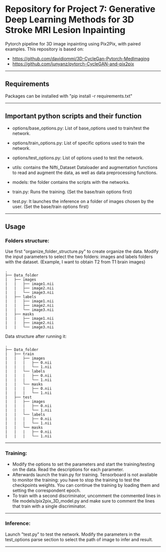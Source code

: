 # Repository for Project 7: Generative Deep Learning Methods for 3D Stroke MRI Lesion Inpainting

Pytorch pipeline for 3D image inpainting using Pix2Pix, with paired examples. This repository is based on:
- https://github.com/davidiommi/3D-CycleGan-Pytorch-MedImaging
- https://github.com/junyanz/pytorch-CycleGAN-and-pix2pix

*******************************************************************************
## Requirements
Packages can be installed with "pip install -r requirements.txt"
*******************************************************************************
## Important python scripts and their function

- options/base_options.py: List of base_options used to train/test the network.  

- options/train_options.py: List of specific options used to train the network.

- options/test_options.py: List of options used to test the network.

- utils: contains the Nifti_Dataset Dataloader and augmentation functions to read and augment the data, as well as data preprocessing functions. 

- models: the folder contains the scripts with the networks.

- train.py: Runs the training. (Set the base/train options first)

- test.py: It launches the inference on a folder of images chosen by the user. (Set the base/train options first)
*******************************************************************************
## Usage
### Folders structure:

Use first "organize_folder_structure.py" to create organize the data.
Modify the input parameters to select the two folders: images and labels folders with the dataset.
(Example, I want to obtain T2 from T1 brain images)


    .
	├── Data_folder                   
	|   ├── images               
	|   |   ├── image1.nii 
    |   |   ├── image2.nii 	
	|   |   └── image3.nii                     
	|   ├── labels                        
	|   |   ├── image1.nii 
    |   |   ├── image2.nii 	
	|   |   └── image3.nii  
	|   ├── masks                        
	|   |   ├── image1.nii 
    |   |   ├── image2.nii 	
	|   |   └── image3.nii  

Data structure after running it:

	.
	├── Data_folder                   
	|   ├── train              
	|   |   ├── images            
	|   |   |   ├── 0.nii              
	|   |   |   └── 1.nii                     
	|   |   └── labels            
	|   |   |   ├── 0.nii             
	|   |   |   └── 1.nii
	|   |   └── masks            
	|   |   |   ├── 0.nii             
	|   |   |   └── 1.nii
	|   ├── test              
	|   |   ├── images           
	|   |   |   ├── 0.nii              
	|   |   |   └── 1.nii                     
	|   |   └── labels            
	|   |   |   ├── 0.nii             
	|   |   |   └── 1.nii
	|   |   └── masks            
	|   |   |   ├── 0.nii             
	|   |   |   └── 1.nii
	

*******************************************************************************
### Training:
- Modify the options to set the parameters and start the training/testing on the data. Read the descriptions for each parameter.
- Afterwards launch the train.py for training. Tensorboard is not available to monitor the training: you have to stop the training to test the checkpoints weights. You can continue the training
by loading them and setting the correspondent epoch.
- To train with a second discriminator, uncomment the commented lines in file models/pix2pix_3D_model.py and make sure to comment the lines that train with a single discriminator. 
*******************************************************************************
### Inference:
Launch "test.py" to test the network. Modify the parameters in the test_options parse section to select the path of image to infer and result.

*******************************************************************************


